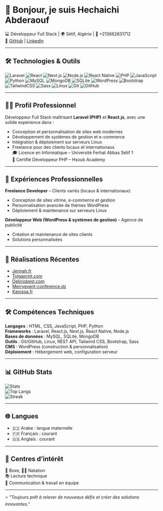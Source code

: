 # 👋 Bonjour, je suis Hechaichi Abderaouf

💻 Développeur Full Stack | 🌍 Sétif, Algérie | 📱 +213662631712  
🔗 [GitHub](https://github.com/raoof-developer19) | [LinkedIn](https://www.linkedin.com/in/hechaichi-abderraoof-3b0746230/)

---

## 🛠️ Technologies & Outils

![Laravel](https://img.shields.io/badge/Laravel-F55247?style=for-the-badge&logo=laravel&logoColor=white)
![React](https://img.shields.io/badge/React-61DAFB?style=for-the-badge&logo=react&logoColor=black)
![Next.js](https://img.shields.io/badge/Next.js-000000?style=for-the-badge&logo=nextdotjs&logoColor=white)
![Node.js](https://img.shields.io/badge/Node.js-43853D?style=for-the-badge&logo=node.js&logoColor=white)
![React Native](https://img.shields.io/badge/React_Native-61DAFB?style=for-the-badge&logo=react&logoColor=black)
![PHP](https://img.shields.io/badge/PHP-777BB4?style=for-the-badge&logo=php&logoColor=white)
![JavaScript](https://img.shields.io/badge/JavaScript-F7E017?style=for-the-badge&logo=javascript&logoColor=black)
![Python](https://img.shields.io/badge/Python-3776AB?style=for-the-badge&logo=python&logoColor=white)
![MySQL](https://img.shields.io/badge/MySQL-005C84?style=for-the-badge&logo=mysql&logoColor=white)
![MongoDB](https://img.shields.io/badge/MongoDB-4EA94B?style=for-the-badge&logo=mongodb&logoColor=white)
![SQLite](https://img.shields.io/badge/SQLite-003B57?style=for-the-badge&logo=sqlite&logoColor=white)
![WordPress](https://img.shields.io/badge/WordPress-21759B?style=for-the-badge&logo=wordpress&logoColor=white)
![Bootstrap](https://img.shields.io/badge/Bootstrap-7952B3?style=for-the-badge&logo=bootstrap&logoColor=white)
![TailwindCSS](https://img.shields.io/badge/Tailwind_CSS-38B2AC?style=for-the-badge&logo=tailwind-css&logoColor=white)
![Sass](https://img.shields.io/badge/Sass-CC6699?style=for-the-badge&logo=sass&logoColor=white)
![Linux](https://img.shields.io/badge/Linux-FCC624?style=for-the-badge&logo=linux&logoColor=black)
![Git](https://img.shields.io/badge/Git-F05032?style=for-the-badge&logo=git&logoColor=white)
![GitHub](https://img.shields.io/badge/GitHub-181717?style=for-the-badge&logo=github&logoColor=white)

---

## 👨‍💻 Profil Professionnel
Développeur Full Stack maîtrisant **Laravel (PHP)** et **React.js**, avec une solide expérience dans :
- Conception et personnalisation de sites web modernes
- Développement de systèmes de gestion et e-commerce
- Intégration & déploiement sur serveurs Linux
- Freelance pour des clients locaux et internationaux  
🎓 Licence en Informatique – Université Ferhat Abbas Sétif 1  
📜 Certifié Développeur PHP – Hsoub Academy  

---

## 💼 Expériences Professionnelles
**Freelance Developer** – Clients variés (locaux & internationaux)  
- Conception de sites vitrine, e-commerce et gestion  
- Personnalisation avancée de thèmes WordPress  
- Déploiement & maintenance sur serveurs Linux  

**Développeur Web (WordPress & systèmes de gestion)** – Agence de publicité  
- Création et maintenance de sites clients  
- Solutions personnalisées  

---

## 🚀 Réalisations Récentes
- [Jennah.fr](http://www.jennah.fr)  
- [Tolgaprint.com](http://www.tolgaprint.com)  
- [Deliciobest.com](http://www.deliciobest.com)  
- [Merryevent-conference.dz](http://www.merryevent-conference.dz)  
- [Karossa.fr](http://www.karossa.fr)  

---

## 🛠️ Compétences Techniques
**Langages** : HTML, CSS, JavaScript, PHP, Python  
**Frameworks** : Laravel, React.js, Next.js, React Native, Node.js  
**Bases de données** : MySQL, SQLite, MongoDB  
**Outils** : Git/GitHub, Linux, REST API, Tailwind CSS, Bootstrap, Sass  
**CMS** : WordPress (construction & personnalisation)  
**Déploiement** : Hébergement web, configuration serveur  

---

## 📊 GitHub Stats
![Stats](https://github-readme-stats.vercel.app/api?username=raoof-developer19&show_icons=true&theme=radical)  
![Top Langs](https://github-readme-stats.vercel.app/api/top-langs/?username=raoof-developer19&layout=compact&theme=radical)  
![Streak](https://streak-stats.demolab.com?user=raoof-developer19&theme=radical&hide_border=true)

---

## 🌐 Langues
- 🇩🇿 Arabe : langue maternelle  
- 🇫🇷 Français : courant  
- 🇬🇧 Anglais : courant  

---

## 🎯 Centres d’intérêt
🥊 Boxe, 🏊‍♂️ Natation  
📚 Lecture technique  
🤝 Communication & travail en équipe  

---

⭐️ *"Toujours prêt à relever de nouveaux défis et créer des solutions innovantes."*  

